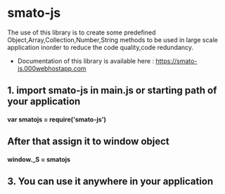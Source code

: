 # smato-js

The use of this library is to create some predefined Object,Array,Collection,Number,String methods to be used in large scale application inorder to reduce the code quality,code redundancy.


- Documentation of this library is available here : <https://smato-js.000webhostapp.com>

## 1. import smato-js in main.js or starting path of your application
  #### var smatojs = require('smato-js')

##  After that assign it to window object
#### window._S = smatojs

## 3. You can use it anywhere in your application
